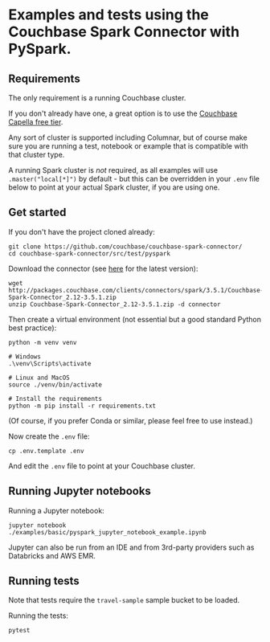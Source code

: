 # Examples and tests using the Couchbase Spark Connector with PySpark.

## Requirements
The only requirement is a running Couchbase cluster.  

If you don't already have one, a great option is to use the [Couchbase Capella free tier](https://docs.couchbase.com/cloud/get-started/create-account.html).

Any sort of cluster is supported including Columnar, but of course make sure you are running a test, notebook or example that is compatible with that cluster type.

A running Spark cluster is _not_ required, as all examples will use `.master("local[*]")` by default - but this can be overridden in your `.env` file below to point at your actual Spark cluster, if you are using one.

## Get started
If you don't have the project cloned already:
```
git clone https://github.com/couchbase/couchbase-spark-connector/
cd couchbase-spark-connector/src/test/pyspark
```

Download the connector (see [here](https://docs.couchbase.com/spark-connector/current/download-links.html) for the latest version):
```
wget http://packages.couchbase.com/clients/connectors/spark/3.5.1/Couchbase-Spark-Connector_2.12-3.5.1.zip
unzip Couchbase-Spark-Connector_2.12-3.5.1.zip -d connector
```

Then create a virtual environment (not essential but a good standard Python best practice):

```
python -m venv venv

# Windows
.\venv\Scripts\activate

# Linux and MacOS
source ./venv/bin/activate

# Install the requirements
python -m pip install -r requirements.txt
```
(Of course, if you prefer Conda or similar, please feel free to use instead.)

Now create the `.env` file:

```
cp .env.template .env
```

And edit the `.env` file to point at your Couchbase cluster.

## Running Jupyter notebooks
Running a Jupyter notebook:
```
jupyter notebook ./examples/basic/pyspark_jupyter_notebook_example.ipynb
```

Jupyter can also be run from an IDE and from 3rd-party providers such as Databricks and AWS EMR.

## Running tests
Note that tests require the `travel-sample` sample bucket to be loaded.

Running the tests:
```
pytest
```

